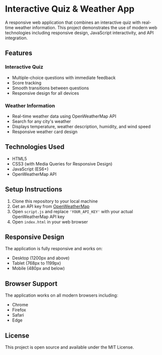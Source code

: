 # Interactive Quiz & Weather App

A responsive web application that combines an interactive quiz with real-time weather information. This project demonstrates the use of modern web technologies including responsive design, JavaScript interactivity, and API integration.

## Features

### Interactive Quiz
- Multiple-choice questions with immediate feedback
- Score tracking
- Smooth transitions between questions
- Responsive design for all devices

### Weather Information
- Real-time weather data using OpenWeatherMap API
- Search for any city's weather
- Displays temperature, weather description, humidity, and wind speed
- Responsive weather card design

## Technologies Used

- HTML5
- CSS3 (with Media Queries for Responsive Design)
- JavaScript (ES6+)
- OpenWeatherMap API

## Setup Instructions

1. Clone this repository to your local machine
2. Get an API key from [OpenWeatherMap](https://openweathermap.org/api)
3. Open `script.js` and replace `'YOUR_API_KEY'` with your actual OpenWeatherMap API key
4. Open `index.html` in your web browser

## Responsive Design

The application is fully responsive and works on:
- Desktop (1200px and above)
- Tablet (768px to 1199px)
- Mobile (480px and below)

## Browser Support

The application works on all modern browsers including:
- Chrome
- Firefox
- Safari
- Edge

## License

This project is open source and available under the MIT License. 